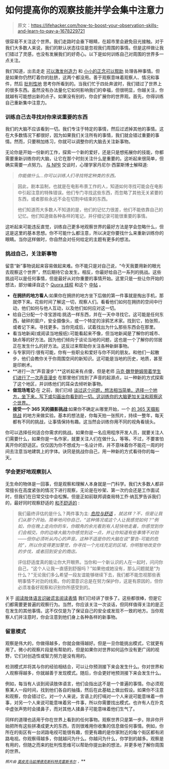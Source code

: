 # 如何提高你的观察技能并学会集中注意力

> 原文：<https://lifehacker.com/how-to-boost-your-observation-skills-and-learn-to-pay-a-1678229721>

很容易不关注这个世界。我们走路时会垂下眼睛，在超市里会避免目光接触。对于我们大多数人来说，我们的默认状态往往是忽视我们周围的事情。但是这样做让我们错过了灵感，也没有发展我们的好奇心。以下是如何训练自己对周围的世界多一点关注。



我们知道，出去走走 [可以激发创造力](https://lifehacker.com/study-explains-why-walking-can-boost-your-creativity-1569838156) 和 [小小的正念可以帮助](http://lifehacker.com/what-is-mindfulness-and-why-is-everyone-talking-abo-1502693174) 处理各种事情。但是如果你仍然盯着你的肚脐，这两个都没用。善于观察意味着观察人、情况和事件，然后 [批判性地](http://lifehacker.com/how-to-train-your-mind-to-think-critically-and-form-you-1516998286) 思考你所看到的。当我们忙于四处奔波时，我们错过了世界上的很多东西。虽然没有办法量化它如何影响我们的幸福，但很明显，你越关注，你就越有可能想出新的点子。如果没有别的，你会扩展你的世界观。首先，你得训练自己重新集中注意力。

### 训练自己去寻找对你来说重要的东西

我们的大脑不应该看到一切。我们专注于特定的事情，然后过滤掉其他的事情。这在大多数情况下都很好，因为如果我们关注所有的事情，我们就会错过重要的事情。然而，只要稍加练习，你就可以调整你的大脑去关注新事物。

无论你是开始一份新的工作，探索一个新的爱好，还是只是想拓展你的技能，你都需要重新训练你的大脑，让它在那个时刻关注什么是重要的。这听起来很简单，但确实需要一点努力。 [与 NPR](http://www.npr.org/templates/story/story.php?storyId=129934804) 交谈时，心理学家丹尼尔·西蒙斯博士解释道:

> *你能做什么...你可以训练人们寻找特定种类的东西。*

> 因此，剧本监制，也就是在电影布景工作的人，知道如何寻找可能会在电影中引起注意的特殊错误。他们专门寻找这些东西，而忽略了其他无关紧要的东西，或者那些永远不会在切割中结束的东西。
> 
> 他们知道而大多数人不知道的是，他们的记忆力很差，他们不能依靠自己的记忆。他们知道做各种各样的笔记，并仔细记录可能很重要的事情。

这听起来可能违反直觉，训练自己更多地观察世界的最好方法是学会忽略什么，但这是这里的基本思想。你不可能什么都注意，所以决定你要找什么来重新训练你的眼睛。当你这样做时，你自然会对任何给定的主题有更多的想法。

### 挑战自己，关注新事物

留意“新”事物说起来容易做起来难。你不能只是对自己说，“今天我要用新的眼光去观察这个世界”，然后期待它会发生。相反，你最好给自己一系列的挑战。这些挑战可以是任何事情，但是最好从对你重要的事情开始。这里只是一些让你开始的想法，部分编译自这个 [Quora 线程](http://www.quora.com/How-can-I-train-myself-to-observe-more-details) 和这个 [中帖](https://medium.com/re-form/how-to-pay-attention-4751adb53cb6) 。

*   **在拥挤的地方看人**:如果你在拥挤的地方坐下后做的第一件事就是掏出手机，那就停下来。花些时间了解这一切，观察人们。看看他们如何在拥挤的空间中行动，他们如何与他人互动，以及他们如何应对这一切。
*   给自己分配一个寻宝游戏:挑选一样东西，并在一天中寻找它。这可能是任何东西，破碎的窗户，安全摄像头，或一个特定的涂鸦艺术家。找到它，拍张照，或者记下来。寻找更多。当你完成后，试着找出为什么那些东西会在那里。
*   看当地新闻(或阅读当地报纸):可能看起来不像，但当地新闻是了解你的城市、缺点等的好方法。因为他们倾向于谈论当地的问题，这也是一个了解你的邻居正在发生什么的好方法。这反过来帮助你关注各种新鲜事物。
*   与专家同行:很有可能，你有一些职业和爱好与你不同的朋友。和他们一起散步，他们会教你关于你周围空间的新知识。这可能是当地的历史，地质，甚至是印刷术。
*   **进行一次“声音漫步”:**这听起来有点傻，但是老师 [马克·魏登鲍姆带着学生们进行了一次声音漫步](http://disquiet.com/2013/12/13/a-san-francisco-soundwalk/) 在那里他们找到了声音的起源点，以一种新的方式探索了这个地区，并训练他们的耳朵去倾听新事物。
*   **做现场笔记**:在 之前，我们已经 [谈过这个问题，想法相当简单。选择一个地方，坐下来，写下或勾画出你看到的一切。这训练你的大脑更加关注和观察这个世界。](http://lifehacker.com/improve-your-powers-of-observation-by-taking-field-note-5907620)
*   **接受一个 365 天的摄影挑战**:如果你不确定从哪里开始，一个 [的 365 天摄影挑战](http://365project.org/) 的地方来做实验。基本的想法是，你每天拍一张照片，持续一整年，每天都有不同的挑战，让事情保持有趣。这当然会训练你用不同的视角看镜头。

你可以选择任何适合你需求的挑战。如果你是一名应用程序开发人员，就要关注人们需要什么，如果你是一名作家，就要关注人们在做什么，等等。不过，不要害怕离开你的舒适区。仅仅因为你不想成为一名设计师，并不意味着你不能花一周的时间去注意当地建筑上的字体。诀窍是挑战你自己，用一种新的方式看待你的每一天。

### 学会更好地观察别人

无生命的物体是一回事，但是观察和理解人本身就是一门科学。我们大多数人都非常擅长在高度紧张的情况下进行观察，无论是在吵架、第一次约会还是工作面试时，但我们在日常交往中会松懈。但是正如前联邦调查局特工乔·纳瓦罗告诉我们的，最好同时观察舒适的 [和不舒适的](http://www.psychologytoday.com/blog/spycatcher/201201/becoming-great-observer) :

> 我们最终评估的是什么？两件事为主: [*危险与舒适*](http://www.psychologytoday.com/blog/spycatcher/201108/body-language-basics) *。就这样？不，但是让我们从那个开始。简单地问你自己，“这种情况或这个人让我感觉如何？”例如，你在晚上走向你的车，你眼角的余光看到有人轻快地走着，你感觉到你们会相交。你的边缘大脑为你感觉到这一点，并让你知道有些事情不对劲——但你必须听从内心的声音。这种不适是你的大脑在说“警告-可能的危险”，所以你变得更加警觉，你寻找一个光线充足的区域，你明智地改变你的步伐，或者回到安全的商店。*
> 
> 评估舒适度真的能让你大开眼界。当你和一个新认识的人在一起时，问问你自己，“这个人让我一直感到舒服吗？”如果他或她没有，那么问题就是“为什么？”无论我们多么希望一段友谊能够继续下去，我们都不能忽视那些表明事情不对劲的线索。你的潜意识总是在努力保护你，这是有原因的，但你必须准备好观察和识别你所感受到的。

关于 [阅读肢体语言](https://lifehacker.com/how-to-read-body-language-to-reveal-the-underlying-trut-5852572)[识破谎言](http://lifehacker.com/how-to-detect-when-someones-lying-and-get-them-to-tell-5959952)[阅读表情](http://lifehacker.com/learn-to-read-emotions-by-watching-micro-facial-express-1662764504) 我们已经讲了很多了。这些都很棒，但是它们都需要更普遍的观察行为。当然，你应该关注一次谈话，但同样值得关注的是正在发生的其他事情。这不仅仅是为了保证自己的安全或发现不一致的地方。当你观察人们并注意时，你会注意到他们身上各种各样的新事物。

### 留意模式

观察是伟大的，你做得越多，你就会做得越好。但是一旦你能挑出模式，它就更有用了。微小的观察片段是有帮助的，但是如果你对世界如何运作没有更广阔的视野，它们对创造性或智力努力是没有用的。

检测模式并将其与你的经验相结合，可以让你预测接下来会发生什么。你对世界和人观察得越多，你就越善于发现模式。随后，你会更好地预测接下来会发生什么。

例如，每当有人谈到阅读肢体语言，他们会指出这不是一个普遍的事情。你必须观察某人一段时间，找到他们各自的抽搐，然后在此基础上做出假设。如果你不注意和观察，你会错过它。对一个人来说，言语上的打嗝对一个人来说可能意味着一件事，对另一个人来说可能意味着另一件事，所以你需要找出模式。也许有人在扑克中虚张声势时会揉鼻子，而对其他人揉鼻子可能意味着他们生气了。

同样的道理也适用于你在世界上看到的任何事物。观察世界只是第一步。除非你开始把所有这些拼凑成更大的东西，否则很难用你收集的信息做任何事情。例如，你所在的街区有一台闭路电视可能很有趣，但更有趣的是你家附近的每个街区都有闭路电视。你观察得越多，你就越问为什么。你越问为什么，你学到的越多。观察是有用的，但随之而来的批判性思维可以帮助你提出新的想法，并更多地了解你周围的世界。

<small>*照片由*</small> [<small>*莫皮克*</small>](http://www.shutterstock.com/pic.mhtml?id=178877423&src=id)<small></small>*[<small>*马兹博德克*</small>](https://www.flickr.com/photos/boedker/2857091534/in/photolist-5mtkLS-77Xng2-989doH-5zRG1q-7NLjJ1-5Da371-9VATSc-4YqYBt-9VDTvQ-9VDNKh-aj5Mpb-bLTw9n-82rLzZ-kZdx3-cwZX2y-bs35vg-6bbtEA-6bbrLU-8f3rrF-ektUTA-dFMVW9-9Zne64-3erG2C-7pwLUN-p4NgPn-j4U3Sm-3LcE8-eViNc-aoReCC-9VDKoY-7w8fih-aVoAtK-989dye-4UtjhE-dPfuhd-9VDHuG-cBD5Nu-7pwNds-9VDGEN-4iV2MQ-7eqXuM-7eoLtc-6WMk48-2ae3Px-2emAf-8JgRA4-LdhaJ-525PwA-aYUynK-9fdMGY)<small></small>*[<small>*斯科特克雷斯韦尔*</small>](https://www.flickr.com/photos/scott-s_photos/12712204375/in/photolist-gJQhJC-nP3Rob-6GRNcS-95od44-knkntv-bCMdMw-dEwZ2-eZ28Uu-6zgjfQ-hG6i5P-f9Jjxv-gkf5kW-bVQKzX-mUXL7P-a8scVH-mU6xGR-4MQXkF-93h3Dh-cb1cSU-oKuKWN-6yELkX-6KE7MV-4MV9C9-bNAdaR-6UyjZU-8mQXso-pTj4Sq-aTJPFa-jg2kDs-bRqM4Z-8VzMAM-nwXuQs-9YLN8y-4ZyTSp-bjq5dV-a2A8qD-6KE7aX-arRSR7-a8v4Fu-f9wzMp-8T9HQS-dBvZA8-9vabBe-9XFBDG-8wXY38-acHxij-jxbCM-5U9jzG-hZF26c-9PbvLG) <small>*，*</small>**